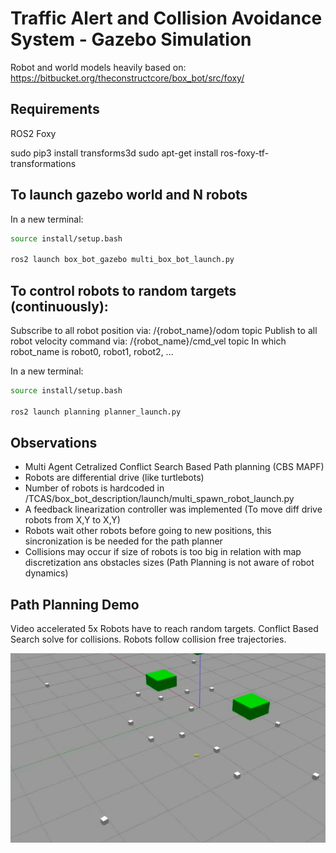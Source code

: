 # Traffic Alert and Collision Avoidance System - Gazebo Simulation

Robot and world models heavily based on: https://bitbucket.org/theconstructcore/box_bot/src/foxy/

## Requirements

ROS2 Foxy

sudo pip3 install transforms3d
sudo apt-get install ros-foxy-tf-transformations

## To launch gazebo world and N robots

In a new terminal:
```sh
source install/setup.bash

ros2 launch box_bot_gazebo multi_box_bot_launch.py
```

## To control robots to random targets (continuously):

Subscribe to all robot position via: /{robot_name}/odom topic
Publish to all robot velocity command via: /{robot_name}/cmd_vel topic
In which robot_name is robot0, robot1, robot2, ...


In a new terminal:

```sh
source install/setup.bash

ros2 launch planning planner_launch.py
```

## Observations

- Multi Agent Cetralized Conflict Search Based Path planning (CBS MAPF) 
- Robots are differential drive (like turtlebots)
- Number of robots is hardcoded in /TCAS/box_bot_description/launch/multi_spawn_robot_launch.py
- A feedback linearization controller was implemented (To move diff drive robots from X,Y to X,Y)
- Robots wait other robots before going to new positions, this sincronization is be needed for the path planner
- Collisions may occur if size of robots is too big in relation with map discretization ans obstacles sizes (Path Planning is not aware of robot dynamics)

## Path Planning Demo

Video accelerated 5x
Robots have to reach random targets. Conflict Based Search solve for collisions. Robots follow collision free trajectories.  

[![PATH PLANNING DEMO 1](https://github.com/ReyeTech/TCAS/blob/3-Multi-agent-path-planning/gazebo_multiagent2.png?raw=true)](https://youtu.be/fz4IjyRInoU)


